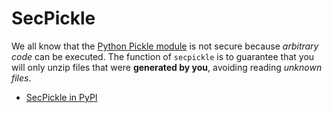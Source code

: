 # SecPickle

We all know that the [Python Pickle module](https://docs.python.org/3/library/pickle.html#module-pickle) is not secure because *arbitrary code* can be executed. The function of `secpickle` is to guarantee that you will only unzip files that were **generated by you**, avoiding reading *unknown files*.

- [SecPickle in PyPI](https://pypi.org/project/secpickle)
